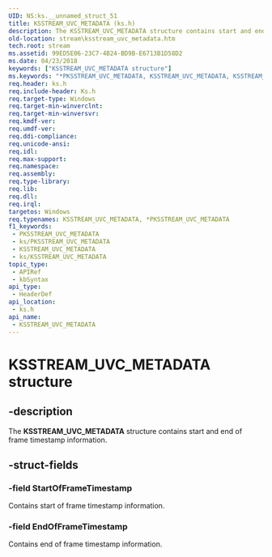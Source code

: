 ```yaml
---
UID: NS:ks.__unnamed_struct_51
title: KSSTREAM_UVC_METADATA (ks.h)
description: The KSSTREAM_UVC_METADATA structure contains start and end of frame timestamp information.
old-location: stream\ksstream_uvc_metadata.htm
tech.root: stream
ms.assetid: 99ED5E06-23C7-4B24-BD9B-E6713B1D58D2
ms.date: 04/23/2018
keywords: ["KSSTREAM_UVC_METADATA structure"]
ms.keywords: "*PKSSTREAM_UVC_METADATA, KSSTREAM_UVC_METADATA, KSSTREAM_UVC_METADATA structure [Streaming Media Devices], PKSSTREAM_UVC_METADATA, PKSSTREAM_UVC_METADATA structure pointer [Streaming Media Devices], ks/KSSTREAM_UVC_METADATA, ks/PKSSTREAM_UVC_METADATA, stream.ksstream_uvc_metadata"
req.header: ks.h
req.include-header: Ks.h
req.target-type: Windows
req.target-min-winverclnt: 
req.target-min-winversvr: 
req.kmdf-ver: 
req.umdf-ver: 
req.ddi-compliance: 
req.unicode-ansi: 
req.idl: 
req.max-support: 
req.namespace: 
req.assembly: 
req.type-library: 
req.lib: 
req.dll: 
req.irql: 
targetos: Windows
req.typenames: KSSTREAM_UVC_METADATA, *PKSSTREAM_UVC_METADATA
f1_keywords:
 - PKSSTREAM_UVC_METADATA
 - ks/PKSSTREAM_UVC_METADATA
 - KSSTREAM_UVC_METADATA
 - ks/KSSTREAM_UVC_METADATA
topic_type:
 - APIRef
 - kbSyntax
api_type:
 - HeaderDef
api_location:
 - ks.h
api_name:
 - KSSTREAM_UVC_METADATA
---
```


# KSSTREAM_UVC_METADATA structure


## -description

The <b>KSSTREAM_UVC_METADATA</b> structure contains start and end of frame timestamp information.

## -struct-fields

### -field StartOfFrameTimestamp

Contains  start of frame timestamp information.

### -field EndOfFrameTimestamp

Contains end of frame timestamp information.

